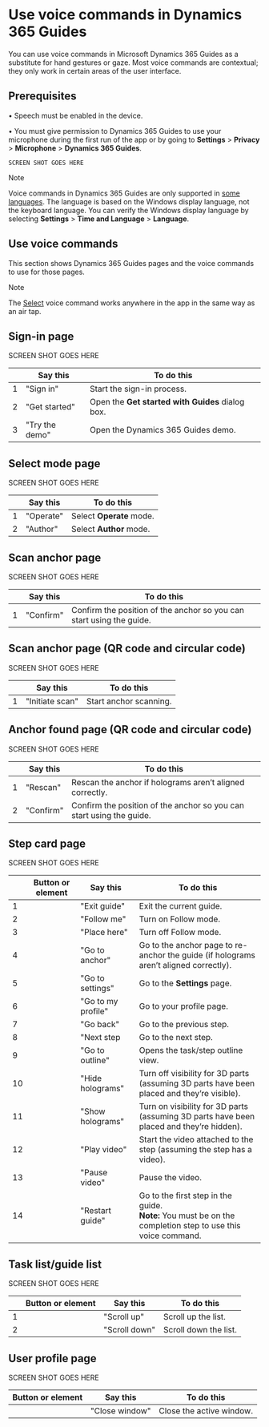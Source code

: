 

# Use voice commands in Dynamics 365 Guides

You can use voice commands in Microsoft Dynamics 365 Guides as a substitute for hand gestures or gaze. Most voice commands are contextual; they only work in certain areas of the user 
interface. 

## Prerequisites

•	Speech must be enabled in the device.

•	You must give permission to Dynamics 365 Guides to use your microphone during the first run of the app or by going to **Settings** > **Privacy** > **Microphone** > 
**Dynamics 365 Guides**.

    SCREEN SHOT GOES HERE
    
> [!NOTE]
> Voice commands in Dynamics 365 Guides are only supported in [some languages](https://docs.microsoft.com/dynamics365/mixed-reality/guides/faq#what-languages-is-dynamics-365-guides-available-in). 
The language is based on the Windows display language, not the keyboard language. You can verify the Windows display language by selecting **Settings** > **Time and Language** > 
**Language**.

## Use voice commands

This section shows Dynamics 365 Guides pages and the voice commands to use for those pages.

> [!NOTE]
> The [Select](https://docs.microsoft.com/hololens/hololens-cortana#general-speech-commands) voice command works anywhere in the app in the same way as an air tap. 

## Sign-in page

SCREEN SHOT GOES HERE

||Say this|To do this|
|---|-----------------|-------------------------------------------|
|1|"Sign in"|Start the sign-in process.|
|2|"Get started"|Open the **Get started with Guides** dialog box.|
|3|"Try the demo"|Open the Dynamics 365 Guides demo.|

## Select mode page

SCREEN SHOT GOES HERE

||Say this|To do this|
|---|-----------------|-------------------------------------------|
|1|"Operate"|Select **Operate** mode.|
|2|"Author"|Select **Author** mode.|

## Scan anchor page

SCREEN SHOT GOES HERE

||Say this|To do this|
|---|-----------------|-------------------------------------------|
|1|"Confirm"|Confirm the position of the anchor so you can start using the guide.|

## Scan anchor page (QR code and circular code)

SCREEN SHOT GOES HERE

||Say this|To do this|
|---|-----------------|-------------------------------------------|
|1|"Initiate scan"|Start anchor scanning.|

## Anchor found page (QR code and circular code)

SCREEN SHOT GOES HERE

||Say this|To do this|
|---|-----------------|-------------------------------------------|
|1|"Rescan"|Rescan the anchor if holograms aren’t aligned correctly.|
|2|"Confirm"|Confirm the position of the anchor so you can start using the guide.|

## Step card page

SCREEN SHOT GOES HERE

||Button or element|Say this|To do this|
|---|----------|-------------------|-------------------------------------|
|1||"Exit guide"|Exit the current guide.|
|2||"Follow me"|Turn on Follow mode.|
|3||"Place here"|Turn off Follow mode.|
|4||"Go to anchor"|Go to the anchor page to re-anchor the guide (if holograms aren’t aligned correctly).|
|5||"Go to settings"|Go to the **Settings** page.|
|6||"Go to my profile"|Go to your profile page.|
|7||"Go back"|Go to the previous step.|
|8||"Next step|Go to the next step.|
|9||"Go to outline"|Opens the task/step outline view. ||
|10||"Hide holograms"|Turn off visibility for 3D parts (assuming 3D parts have been placed and they’re visible).|
|11||"Show holograms"|Turn on visibility for 3D parts (assuming 3D parts have been placed and they’re hidden).|
|12||"Play video"|Start the video attached to the step (assuming the step has a video).|
|13||"Pause video"|Pause the video.|
|14||"Restart guide"|Go to the first step in the guide.<br>**Note:** You must be on the completion step to use this voice command.|

## Task list/guide list

SCREEN SHOT GOES HERE

||Button or element|Say this|To do this|
|---|----------|-------------------|-------------------------------------|
|1||"Scroll up"|Scroll up the list.|
|2||"Scroll down"|Scroll down the list.|

## User profile page

SCREEN SHOT GOES HERE

|Button or element|Say this|To do this|
|-----|-------------------|-------------------------------------|
||"Close window"|Close the active window.|

